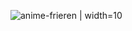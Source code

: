 
![anime-frieren](https://github.com/user-attachments/assets/8b98a183-3d4c-4c3e-a81d-c31bf0f44d98) | width=10

<!---
beawoo/beawoo is a ✨ special ✨ repository because its `README.md` (this file) appears on your GitHub profile.
You can click the Preview link to take a look at your changes.
--->
